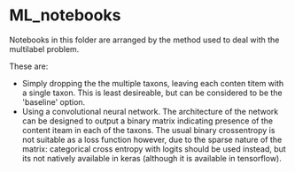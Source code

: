 # ML_notebooks

Notebooks in this folder are arranged by the method used to deal with the multilabel problem.

These are:

* Simply dropping the the multiple taxons, leaving each conten titem with a single taxon. This is least desireable, but can be considered to be the 'baseline' option.
* Using a convolutional neural network. The architecture of the network can be designed to output a binary matrix indicating presence of the content iteam in each of the taxons. The usual binary crossentropy is not suitable as a loss function however, due to the sparse nature of the matrix: categorical cross entropy with logits should  be used instead, but its not natively available in keras (although it is available in tensorflow).
